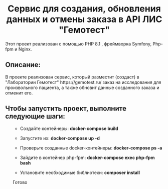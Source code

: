 <h1 align="center">Cервис для создания, обновления данных и отмены заказа в API ЛИС "Гемотест"</h1>
  <p> Этот проект реализован с помощью PHP 8.1 , фреймворка Symfony, Php-fpm и Nginx.
 <h2>Описание:</h2>
  <p>В проекте  реализован сервис, который разместит (создаст) в "Лаборатории Гемотест" https://gemotest.ru/ заказ на исследования для произвольного пациента, а также обновит данные созданного заказа и отменит его.</p>

<h2> Чтобы запустить проект, выполните следующие шаги: </h2>
<ul>

- Создайте контейнеры: <b>docker-compose build</b>

- Запустите их: <b>docker-compose up -d</b>

- Проверьте созданные docker-контейнеры: <b>docker-compose ps -a</b>

- Зайдите в контейнер php-fpm: <b>docker-compose exec php-fpm bash</b>

- Установите необходимые библиотеки: <b>composer install </b>

Готово
</ul>
